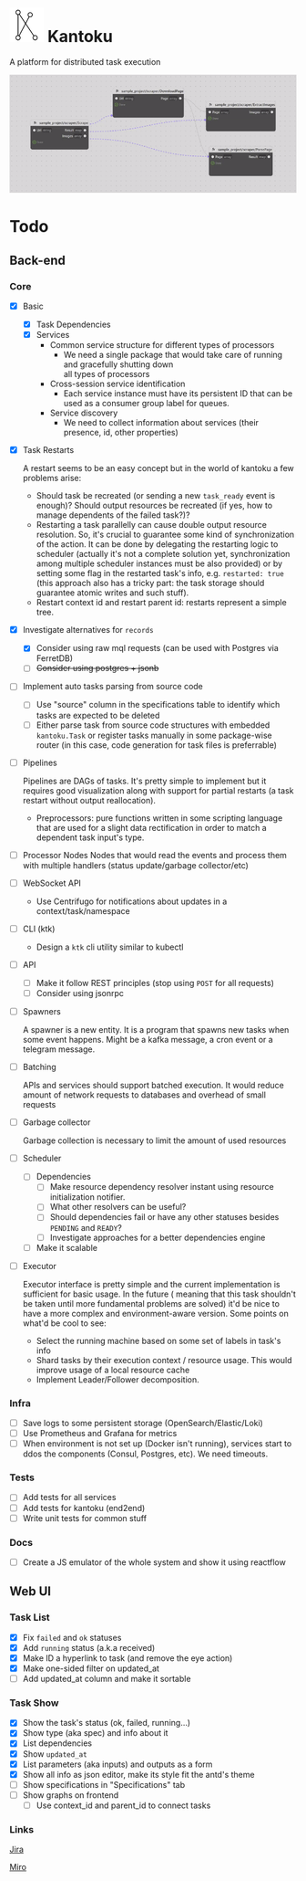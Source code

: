 # <img src="./dev/assets/logo.svg" width="60"> Kantoku

A platform for distributed task execution

<img src="./dev/assets/pipeline_example.gif" width="600">

# Todo

## Back-end

### Core
- [x] Basic
    - [x] Task Dependencies
    - [x] Services
        - Common service structure for different types of processors
            - We need a single package that would take care of running and gracefully shutting down  
              all types of processors
        - Cross-session service identification
            - Each service instance must have its persistent ID that can be used as a consumer group label for queues.
        - Service discovery
            - We need to collect information about services (their presence, id, other properties)

- [x] Task Restarts

  A restart seems to be an easy concept but in the world of kantoku a few problems arise:
    - Should task be recreated (or sending a new `task_ready` event is enough)? Should output resources be recreated (if
      yes, how to manage dependents of the failed task?)?
    - Restarting a task parallelly can cause double output resource resolution. So, it's crucial to guarantee some kind
      of synchronization of the action. It can be done by delegating the restarting logic to scheduler (actually it's
      not a complete solution yet, synchronization among multiple scheduler instances must be also provided) or by
      setting some flag in the restarted task's info, e.g. `restarted: true` (this approach also has a tricky part: the
      task storage should guarantee atomic writes and such stuff).
    - Restart context id and restart parent id: restarts represent a simple tree.

- [x] Investigate alternatives for `records`
    - [x] Consider using raw mql requests (can be used with Postgres via FerretDB)
    - [ ] ~~Consider using postgres + jsonb~~

- [ ] Implement auto tasks parsing from source code
    - [ ] Use "source" column in the specifications table to identify which tasks are expected to be deleted
    - [ ] Either parse task from source code structures with embedded `kantoku.Task`
      or register tasks manually in some package-wise router (in this case, code generation for task files is
      preferrable)

- [ ] Pipelines

  Pipelines are DAGs of tasks. It's pretty simple to implement but it requires good visualization along with support for
  partial restarts (a task restart without output reallocation).
    - Preprocessors: pure functions written in some scripting language that are used for a slight data rectification in
      order to match a dependent task input's type.

- [ ] Processor Nodes
  Nodes that would read the events and process them with multiple handlers (status update/garbage collector/etc)

- [ ] WebSocket API
    - Use Centrifugo for notifications about updates in a context/task/namespace

- [ ] CLI (ktk)
    - Design a `ktk` cli utility similar to kubectl

- [ ] API
    - [ ] Make it follow REST principles (stop using `POST` for all requests)
    - [ ] Consider using jsonrpc

- [ ] Spawners

  A spawner is a new entity. It is a program that spawns new tasks when some event happens. Might be a kafka message, a cron event or a telegram
  message.

- [ ] Batching

  APIs and services should support batched execution. It would reduce amount of network requests to databases and
  overhead of small requests

- [ ] Garbage collector

  Garbage collection is necessary to limit the amount of used resources

- [ ] Scheduler
    - [ ] Dependencies
        - [ ] Make resource dependency resolver instant using resource initialization notifier.
        - [ ] What other resolvers can be useful?
        - [ ] Should dependencies fail or have any other statuses besides `PENDING` and `READY`?
        - [ ] Investigate approaches for a better dependencies engine
    - [ ] Make it scalable

- [ ] Executor

  Executor interface is pretty simple and the current implementation is sufficient for basic usage. In the future (
  meaning that this task shouldn't be taken until more fundamental problems are solved) it'd be nice to have a more
  complex and environment-aware version. Some points on what'd be cool to see:
    - Select the running machine based on some set of labels in task's info
    - Shard tasks by their execution context / resource usage. This would improve usage of a local resource cache
    - Implement Leader/Follower decomposition.

### Infra

- [ ] Save logs to some persistent storage (OpenSearch/Elastic/Loki)
- [ ] Use Prometheus and Grafana for metrics
- [ ] When environment is not set up (Docker isn't running), services start to ddos the components (Consul, Postgres,
  etc). We need timeouts.

### Tests

- [ ] Add tests for all services
- [ ] Add tests for kantoku (end2end)
- [ ] Write unit tests for common stuff

### Docs

- [ ] Create a JS emulator of the whole system and show it using reactflow

## Web UI

### Task List

- [x] Fix `failed` and `ok` statuses
- [x] Add `running` status (a.k.a received)
- [x] Make ID a hyperlink to task (and remove the eye action)
- [x] Make one-sided filter on updated_at
- [ ] Add updated_at column and make it sortable

### Task Show

- [x] Show the task's status (ok, failed, running...)
- [x] Show type (aka spec) and info about it
- [x] List dependencies
- [x] Show `updated_at`
- [x] List parameters (aka inputs) and outputs as a form
- [x] Show all info as json editor, make its style fit the antd's theme
- [ ] Show specifications in "Specifications" tab
- [ ] Show graphs on frontend
    - [ ] Use context_id and parent_id to connect tasks

### Links

[Jira](https://r-ischenko.atlassian.net/jira/software/projects/KAN/boards/1)

[Miro](https://miro.com/app/board/uXjVNS1PReQ=/)

